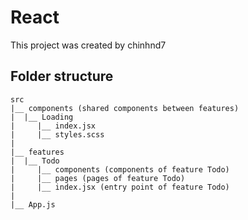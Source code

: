 # React 

This project was created by chinhnd7

## Folder structure

```
src
|__ components (shared components between features)
|  |__ Loading
|     |__ index.jsx
|     |__ styles.scss
|
|__ features
|  |__ Todo
|     |__ components (components of feature Todo)
|     |__ pages (pages of feature Todo)
|     |__ index.jsx (entry point of feature Todo)
|
|__ App.js
```
